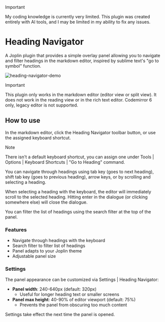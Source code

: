 > [!important]
> My coding knowledge is currently very limited. This plugin was created entirely with AI tools, and I may be limited in my ability to fix any issues.

# Heading Navigator

A Joplin plugin that provides a simple overlay panel allowing you to navigate and filter headings in the markdown editor, inspired by sublime text's "go to symbol" function.

![heading-navigator-demo](https://github.com/user-attachments/assets/fb0239fe-42a3-4f44-b61b-5fb8ecf7a2ef)

> [!important]
> This plugin only works in the markdown editor (editor view or split view). It does not work in the reading view or in the rich text editor. Codemirror 6 only, legacy editor is not supported.

## How to use

In the markdown editor, click the Heading Navigator toolbar button, or use the assigned keyboard shortcut.

> [!note]
> There isn't a default keyboard shortcut, you can assign one under Tools | Options | Keyboard Shortcuts | "Go to Heading" command.

You can navigate through headings using tab key (goes to next heading), shift tab key (goes to previous heading), arrow keys, or by scrolling and selecting a heading.

When selecting a heading with the keyboard, the editor will immediately scroll to the selected heading. Hitting enter in the dialogue (or clicking somewhere else) will close the dialogue.

You can filter the list of headings using the search filter at the top of the panel.

### Features

- Navigate through headings with the keyboard
- Search filter to filter list of headings
- Panel adapts to your Joplin theme
- Adjustable panel size

### Settings

The panel appearance can be customized via Settings | Heading Navigator:

- **Panel width**: 240-640px (default: 320px)
    - Useful for longer heading text or smaller screens
- **Panel max height**: 40-90% of editor viewport (default: 75%)
    - Prevents the panel from obscuring too much content

Settings take effect the next time the panel is opened.
